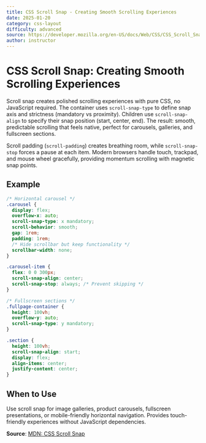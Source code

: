 ```yaml
---
title: CSS Scroll Snap - Creating Smooth Scrolling Experiences
date: 2025-01-20
category: css-layout
difficulty: advanced
source: https://developer.mozilla.org/en-US/docs/Web/CSS/CSS_Scroll_Snap
author: instructor
---
```


# CSS Scroll Snap: Creating Smooth Scrolling Experiences

Scroll snap creates polished scrolling experiences with pure CSS, no JavaScript required. The container uses `scroll-snap-type` to define snap axis and strictness (mandatory vs proximity). Children use `scroll-snap-align` to specify their snap position (start, center, end). The result: smooth, predictable scrolling that feels native, perfect for carousels, galleries, and fullscreen sections.

Scroll padding (`scroll-padding`) creates breathing room, while `scroll-snap-stop` forces a pause at each item. Modern browsers handle touch, trackpad, and mouse wheel gracefully, providing momentum scrolling with magnetic snap points.

## Example

```css
/* Horizontal carousel */
.carousel {
  display: flex;
  overflow-x: auto;
  scroll-snap-type: x mandatory;
  scroll-behavior: smooth;
  gap: 1rem;
  padding: 1rem;
  /* Hide scrollbar but keep functionality */
  scrollbar-width: none;
}

.carousel-item {
  flex: 0 0 300px;
  scroll-snap-align: center;
  scroll-snap-stop: always; /* Prevent skipping */
}

/* Fullscreen sections */
.fullpage-container {
  height: 100vh;
  overflow-y: auto;
  scroll-snap-type: y mandatory;
}

.section {
  height: 100vh;
  scroll-snap-align: start;
  display: flex;
  align-items: center;
  justify-content: center;
}
```

## When to Use

Use scroll snap for image galleries, product carousels, fullscreen presentations, or mobile-friendly horizontal navigation. Provides touch-friendly experiences without JavaScript dependencies.

**Source**: [MDN: CSS Scroll Snap](https://developer.mozilla.org/en-US/docs/Web/CSS/CSS_Scroll_Snap)
